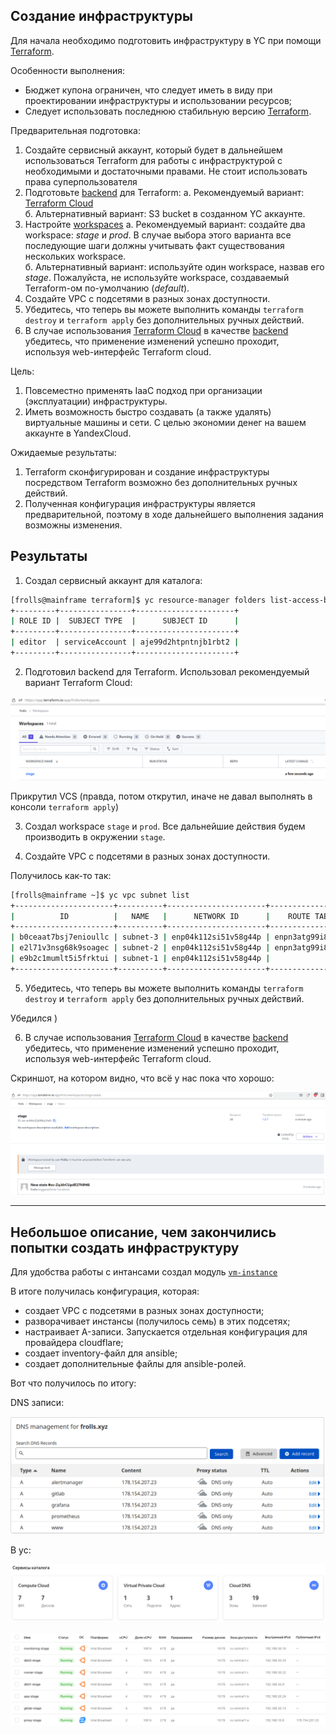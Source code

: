## Создание инфраструктуры

Для начала необходимо подготовить инфраструктуру в YC при помощи [Terraform](https://www.terraform.io/).

Особенности выполнения:

- Бюджет купона ограничен, что следует иметь в виду при проектировании инфраструктуры и использовании ресурсов;
- Следует использовать последнюю стабильную версию [Terraform](https://www.terraform.io/).

Предварительная подготовка:

1. Создайте сервисный аккаунт, который будет в дальнейшем использоваться Terraform для работы с инфраструктурой с необходимыми и достаточными правами. Не стоит использовать права суперпользователя
2. Подготовьте [backend](https://www.terraform.io/docs/language/settings/backends/index.html) для Terraform:
   а. Рекомендуемый вариант: [Terraform Cloud](https://app.terraform.io/)  
   б. Альтернативный вариант: S3 bucket в созданном YC аккаунте.
3. Настройте [workspaces](https://www.terraform.io/docs/language/state/workspaces.html)
   а. Рекомендуемый вариант: создайте два workspace: *stage* и *prod*. В случае выбора этого варианта все последующие шаги должны учитывать факт существования нескольких workspace.  
   б. Альтернативный вариант: используйте один workspace, назвав его *stage*. Пожалуйста, не используйте workspace, создаваемый Terraform-ом по-умолчанию (*default*).
4. Создайте VPC с подсетями в разных зонах доступности.
5. Убедитесь, что теперь вы можете выполнить команды `terraform destroy` и `terraform apply` без дополнительных ручных действий.
6. В случае использования [Terraform Cloud](https://app.terraform.io/) в качестве [backend](https://www.terraform.io/docs/language/settings/backends/index.html) убедитесь, что применение изменений успешно проходит, используя web-интерфейс Terraform cloud.

Цель:

1. Повсеместно применять IaaC подход при организации (эксплуатации) инфраструктуры.
2. Иметь возможность быстро создавать (а также удалять) виртуальные машины и сети. С целью экономии денег на вашем аккаунте в YandexCloud.

Ожидаемые результаты:

1. Terraform сконфигурирован и создание инфраструктуры посредством Terraform возможно без дополнительных ручных действий.
2. Полученная конфигурация инфраструктуры является предварительной, поэтому в ходе дальнейшего выполнения задания возможны изменения.

## Результаты

1. Создал сервисный аккаунт для каталога:

```bash
[frolls@mainframe terraform]$ yc resource-manager folders list-access-bindings netology
+---------+----------------+----------------------+
| ROLE ID |  SUBJECT TYPE  |      SUBJECT ID      |
+---------+----------------+----------------------+
| editor  | serviceAccount | aje99d2htpntnjb1rbt2 |
+---------+----------------+----------------------+
```

2. Подготовил backend для Terraform. Использовал рекомендуемый вариант Terraform Cloud:

![Скриншот Terraform Cloud](img/1.png)

Прикрутил VCS (правда, потом открутил, иначе не давал выполнять в консоли `terraform apply`)

3. Создал workspace `stage` и `prod`. Все дальнейшие действия будем производить в окружении `stage`.


4. Создайте VPC с подсетями в разных зонах доступности.

Получилось как-то так:

```bash
[frolls@mainframe ~]$ yc vpc subnet list
+----------------------+----------+----------------------+----------------------+---------------+-------------------+
|          ID          |   NAME   |      NETWORK ID      |    ROUTE TABLE ID    |     ZONE      |       RANGE       |
+----------------------+----------+----------------------+----------------------+---------------+-------------------+
| b0ceaat7bsj7enioullc | subnet-3 | enp04k112si51v58g44p | enpn3atg99i8ptnjqcuh | ru-central1-c | [192.168.30.0/24] |
| e2l71v3nsg68k9soagec | subnet-2 | enp04k112si51v58g44p | enpn3atg99i8ptnjqcuh | ru-central1-b | [192.168.20.0/24] |
| e9b2c1mumlt5i5frktui | subnet-1 | enp04k112si51v58g44p |                      | ru-central1-a | [192.168.10.0/24] |
+----------------------+----------+----------------------+----------------------+---------------+-------------------+
```

5. Убедитесь, что теперь вы можете выполнить команды `terraform destroy` и `terraform apply` без дополнительных ручных действий.

Убедился )

6. В случае использования [Terraform Cloud](https://app.terraform.io/) в качестве [backend](https://www.terraform.io/docs/language/settings/backends/index.html) убедитесь, что применение изменений успешно проходит, используя web-интерфейс Terraform cloud.

Скриншот, на котором видно, что всё у нас пока что хорошо:

![Вот он, этот позитивный скриншот](img/2.png)

---

## Небольшое описание, чем закончились попытки создать инфраструктуру

Для удобства работы с интансами создал модуль [`vm-instance`](https://github.com/Frolls/tf-modules/tree/main/vm-instance)

В итоге получилась конфигурация, которая:

- создает VPC с подсетями в разных зонах доступности; 
- разворачивает инстансы (получилось семь) в этих подсетях;
- настраивает A-записи. Запускается отдельная конфигурация для провайдера cloudflare;
- создает inventory-файл для ansible;
- создает дополнительные файлы для ansible-ролей.

Вот что получилось по итогу:

DNS записи:

![DNS записи](img/5.png)

В yc:

![Дашбоард](img/6.png)

![Инстансы](img/7.png)